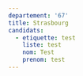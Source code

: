 ```yaml
---
departement: '67'
title: Strasbourg
candidats:
  - etiquette: test
    liste: test
    nom: Test
    prenom: test
---
```


